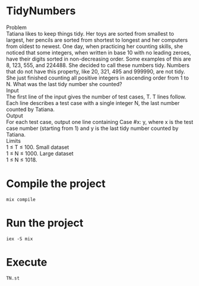 # TidyNumbers

Problem
</br>
Tatiana likes to keep things tidy. Her toys are sorted from smallest to largest, her pencils are sorted from shortest to longest and her computers from oldest to newest. One day, when practicing her counting skills, she noticed that some integers, when written in base 10 with no leading zeroes, have their digits sorted in non-decreasing order. Some examples of this are 8, 123, 555, and 224488. She decided to call these numbers tidy. Numbers that do not have this property, like 20, 321, 495 and 999990, are not tidy.
</br>
She just finished counting all positive integers in ascending order from 1 to N. What was the last tidy number she counted?
</br>
Input
</br>
The first line of the input gives the number of test cases, T. T lines follow. Each line describes a test case with a single integer N, the last number counted by Tatiana.
</br>
Output
</br>
For each test case, output one line containing Case #x: y, where x is the test case number (starting from 1) and y is the last tidy number counted by Tatiana.
</br>
Limits
</br>
1 ≤ T ≤ 100.
Small dataset
</br>
1 ≤ N ≤ 1000.
Large dataset
</br>
1 ≤ N ≤ 1018.
# Compile the project

```
mix compile
```

# Run the project

```
iex -S mix
```

# Execute

```
TN.st
```

